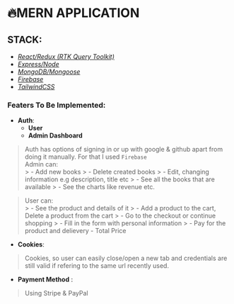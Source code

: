 
# 🔥MERN APPLICATION

## STACK:

- [*React/Redux (RTK Query Toolkit)*]() 
- [*Express/Node*]()  
- [*MongoDB/Mongoose*]()  
- [*Firebase*]() 
- [*TailwindCSS*]()

### Featers To Be Implemented:
- **Auth**:
    - **User** 
    - **Admin Dashboard**
>Auth has options of signing in or up with
>google & github apart from doing it manually.
> For that I used `Firebase` <br>
> Admin can: <br>
    > - Add new books 
    > - Delete created books 
    > - Edit, changing information e.g description, title etc
    > - See all the books that are available
    > - See the charts like revenue etc.

> User can: <br>
    > - See the product and details of it
    > - Add a product to the cart, Delete a product from the cart
    > - Go to the checkout or continue shopping
    > - Fill in the form with personal information 
    > - Pay for the product and delievery - Total Price

    


    




- **Cookies**:
> Cookies, so user can easily close/open a new tab
and credentials are still valid if refering to the same url recently used.


- **Payment Method** :
> Using Stripe & PayPal


    


